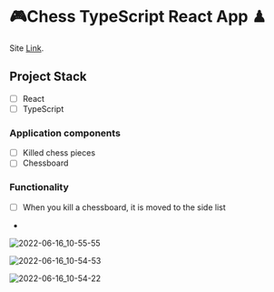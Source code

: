 # 🎮Chess TypeScript React App ♟

Site [Link](https://chess-ts-react.netlify.app/).

## Project Stack

-   [ ] React
-   [ ] TypeScript

### Application components

-   [ ] Killed chess pieces
-   [ ] Сhessboard

### Functionality

-   [ ] When you kill a chessboard, it is moved to the side list
-   
![2022-06-16_10-55-55](https://user-images.githubusercontent.com/77203734/174002882-f78e2b77-4a06-4a9a-ae9a-5f335675ad0b.png)

![2022-06-16_10-54-53](https://user-images.githubusercontent.com/77203734/174002888-5a47fc33-b16c-46e7-beb4-e4131ee4d245.png)

![2022-06-16_10-54-22](https://user-images.githubusercontent.com/77203734/174002897-a6196a44-5656-4da5-903b-027131f6583b.png)
